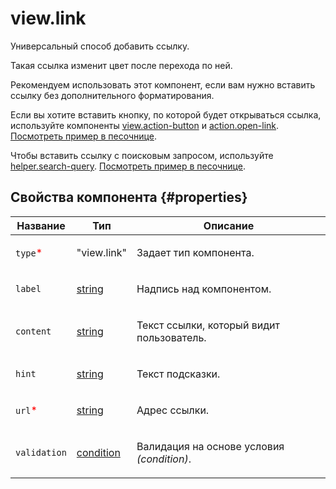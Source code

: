 # view.link

Универсальный способ добавить ссылку.

Такая ссылка изменит цвет после перехода по ней.

Рекомендуем использовать этот компонент, если вам нужно вставить ссылку без дополнительного форматирования.

Если вы хотите вставить кнопку, по которой будет открываться ссылка, используйте компоненты [view.action-button](view.action-button.md) и [action.open-link](action.open-link.md). [Посмотреть пример в песочнице](https://clck.ru/QLEtD).

Чтобы вставить ссылку с поисковым запросом, используйте [helper.search-query](helper.search-query.md). [Посмотреть пример в песочнице](https://clck.ru/QLF3o).

## Свойства компонента {#properties}

| Название                                 | Тип                                                                                    | Описание                                                 |
| ---------------------------------------- | -------------------------------------------------------------------------------------- | -------------------------------------------------------- |
| `type`<span style="color: red">\*</span> | "view.link"                                                                            | <p>Задает тип компонента.</p>                            |
| `label`                                  | <a class="xref popup-link" href="../concepts/types.dita#types/string">string</a>       | <p>Надпись над компонентом.</p>                          |
| `content`                                | <a class="xref popup-link" href="../concepts/types.dita#types/string">string</a>       | <p>Текст ссылки, который видит пользователь.</p>         |
| `hint`                                   | <a class="xref popup-link" href="../concepts/types.dita#types/string">string</a>       | <p>Текст подсказки.</p>                                  |
| `url`<span style="color: red">\*</span>  | <a class="xref popup-link" href="../concepts/types.dita#types/string">string</a>       | <p>Адрес ссылки.</p>                                     |
| `validation`                             | <a class="xref popup-link" href="../concepts/types.dita#types/condition">condition</a> | <p>Валидация на основе условия <em>(condition)</em>.</p> |
